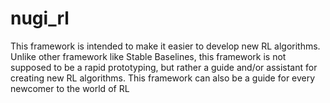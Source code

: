 # nugi_rl

This framework is intended to make it easier to develop new RL algorithms. Unlike other framework like Stable Baselines, this framework is not supposed to be a rapid prototyping, but rather a guide and/or assistant for creating new RL algorithms. This framework can also be a guide for every newcomer to the world of RL

